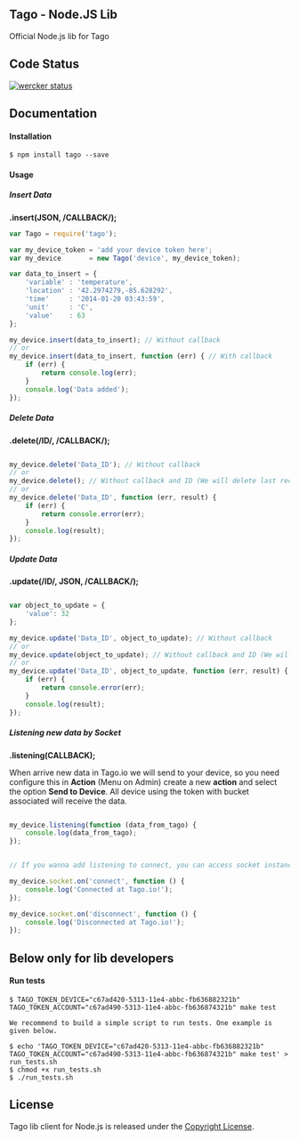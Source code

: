 ## Tago - Node.JS Lib

Official Node.js lib for Tago

## Code Status

[![wercker status](https://app.wercker.com/status/7eba1fa5503f7f5ad61a15a0a6e63234/m "wercker status")](https://app.wercker.com/project/bykey/7eba1fa5503f7f5ad61a15a0a6e63234)

## Documentation

#### Installation

```
$ npm install tago --save
```
#### Usage
##### Insert Data
**.insert(JSON, /CALLBACK/);**
``` javascript
var Tago = require('tago');

var my_device_token = 'add your device token here';
var my_device       = new Tago('device', my_device_token);

var data_to_insert = {
    'variable' : 'temperature',
    'location' : '42.2974279,-85.628292',
    'time'     : '2014-01-20 03:43:59',
    'unit'     : 'C',
    'value'    : 63
};

my_device.insert(data_to_insert); // Without callback
// or
my_device.insert(data_to_insert, function (err) { // With callback
    if (err) {
        return console.log(err);
    }
    console.log('Data added');
});
```

##### Delete Data
**.delete(/ID/, /CALLBACK/);**
``` javascript

my_device.delete('Data_ID'); // Without callback
// or
my_device.delete(); // Without callback and ID (We will delete last record)
// or
my_device.delete('Data_ID', function (err, result) {
    if (err) {
        return console.error(err);
    }
    console.log(result);
});

```

##### Update Data
**.update(/ID/, JSON, /CALLBACK/);**
``` javascript

var object_to_update = {
    'value': 32
};

my_device.update('Data_ID', object_to_update); // Without callback
// or
my_device.update(object_to_update); // Without callback and ID (We will update last record)
// or
my_device.update('Data_ID', object_to_update, function (err, result) {
    if (err) {
        return console.error(err);
    }
    console.log(result);
});

```

##### Listening new data by Socket
**.listening(CALLBACK);**

When arrive new data in Tago.io we will send to your device, so you need configure this in **Action** (Menu on Admin) create a new **action** and select the option **Send to Device**. All device using the token with bucket associated will receive the data.

``` javascript

my_device.listening(function (data_from_tago) {
    console.log(data_from_tago);
});


// If you wanna add listening to connect, you can access socket instance direct using 'mydevice.socket.on', see example below:

my_device.socket.on('connect', function () {
    console.log('Connected at Tago.io!');
});

my_device.socket.on('disconnect', function () {
    console.log('Disconnected at Tago.io!');
});

```

## Below only for lib developers

#### Run tests
```
$ TAGO_TOKEN_DEVICE="c67ad420-5313-11e4-abbc-fb636882321b" TAGO_TOKEN_ACCOUNT="c67ad490-5313-11e4-abbc-fb636874321b" make test

We recommend to build a simple script to run tests. One example is given below.

$ echo 'TAGO_TOKEN_DEVICE="c67ad420-5313-11e4-abbc-fb636882321b" TAGO_TOKEN_ACCOUNT="c67ad490-5313-11e4-abbc-fb636874321b" make test' > run_tests.sh
$ chmod +x run_tests.sh
$ ./run_tests.sh
```

## License

Tago lib client for Node.js is released under the [Copyright License](https://github.com/tago-io/tago-nodejs/blob/master/LICENSE.md).
